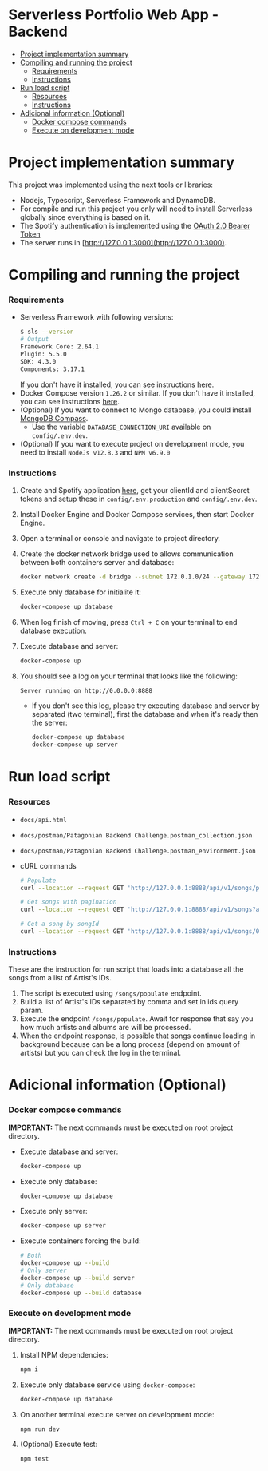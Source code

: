 # Serverless Portfolio Web App - Backend

- [Project implementation summary](#project-implementation-summary)
- [Compiling and running the project](#compiling-and-running-the-project)
    - [Requirements](#requirements)
    - [Instructions](#instructions)
- [Run load script](#run-load-script)
    - [Resources](#resources)
    - [Instructions](#instructions)
- [Adicional information (Optional)](#adicional-information-optional)
    - [Docker compose commands](#docker-compose-commands)
    - [Execute on development mode](#execute-on-development-mode)


# Project implementation summary

This project was implemented using the next tools or libraries:

- Nodejs, Typescript, Serverless Framework and DynamoDB.
- For compile and run this project you only will need to install Serverless globally since everything is based on it.
- The Spotify authentication is implemented using the [OAuth 2.0 Bearer Token](https://developer.twitter.com/en/docs/authentication/oauth-2-0)
- The server runs in [http://127.0.0.1:3000](http://127.0.0.1:3000).


# Compiling and running the project

### Requirements

- Serverless Framework with following versions:
    ```bash
    $ sls --version
    # Output
    Framework Core: 2.64.1
    Plugin: 5.5.0
    SDK: 4.3.0
    Components: 3.17.1
    ```
    If you don't have it installed, you can see instructions [here](https://www.serverless.com/framework/docs/getting-started).
- Docker Compose version `1.26.2` or similar. If you don't have it installed, you can see instructions [here](https://docs.docker.com/compose/install/).
- (Optional) If you want to connect to Mongo database, you could install [MongoDB Compass](https://www.mongodb.com/try/download/compass).
    - Use the variable `DATABASE_CONNECTION_URI` available on `config/.env.dev`.
- (Optional) If you want to execute project on development mode, you need to install `NodeJs v12.8.3` and `NPM v6.9.0`

### Instructions

1. Create and Spotify application [here](https://developer.spotify.com/documentation/general/guides/app-settings/), get your clientId and clientSecret tokens and setup these in `config/.env.production` and `config/.env.dev`.
1. Install Docker Engine and Docker Compose services, then start Docker Engine.
1. Open a terminal or console and navigate to project directory.
1. Create the docker network bridge used to allows communication between both containers server and database:

    ```bash
    docker network create -d bridge --subnet 172.0.1.0/24 --gateway 172.0.1.1 songs-net
    ```
1. Execute only database for initialite it:

    ```bash
    docker-compose up database
    ```
1. When log finish of moving, press `Ctrl + C` on your terminal to end database execution.
1. Execute database and server:

    ```bash
    docker-compose up
    ```
1. You should see a log on your terminal that looks like the following:
    ```bash
    Server running on http://0.0.0.0:8888
    ```
    - If you don't see this log, please try executing database and server by separated (two terminal), first the database and when it's ready then the server:
        ```bash
        docker-compose up database
        docker-compose up server
        ```


# Run load script

### **Resources**

- `docs/api.html`
- `docs/postman/Patagonian Backend Challenge.postman_collection.json`
- `docs/postman/Patagonian Backend Challenge.postman_environment.json`
- cURL commands

    ```bash
    # Populate
    curl --location --request GET 'http://127.0.0.1:8888/api/v1/songs/populate?ids=1r4hJ1h58CWwUQe3MxPuau,2gRP1Ezbtj3qrERnd0XasU'

    # Get songs with pagination
    curl --location --request GET 'http://127.0.0.1:8888/api/v1/songs?artistName=Maluma&limit=5&offset=10'

    # Get a song by songId
    curl --location --request GET 'http://127.0.0.1:8888/api/v1/songs/0GgGvBbhKzVKeiW8JdgyTh'
    ```

### **Instructions**

These are the instruction for run script that loads into a database all the songs from a list of Artist's IDs.

1. The script is executed using `/songs/populate` endpoint.
2. Build a list of Artist's IDs separated by comma and set in ids query param.
3. Execute the endpoint `/songs/populate`. Await for response that say you how much artists and albums are will be processed.
4. When the endpoint response, is possible that songs continue loading in background because can be a long process (depend on amount of artists) but you can check the log in the terminal.

# Adicional information (Optional)

### **Docker compose commands**

**IMPORTANT:** The next commands must be executed on root project directory.

- Execute database and server:

    ```bash
    docker-compose up
    ```

- Execute only database:

    ```bash
    docker-compose up database
    ```

- Execute only server:

    ```bash
    docker-compose up server
    ```

- Execute containers forcing the build:

    ```bash
    # Both
    docker-compose up --build
    # Only server
    docker-compose up --build server
    # Only database
    docker-compose up --build database
    ```

### **Execute on development mode**

**IMPORTANT:** The next commands must be executed on root project directory.

1. Install NPM dependencies:

    ```bash
    npm i
    ```

1. Execute only database service using `docker-compose`:

    ```bash
    docker-compose up database
    ```

1. On another terminal execute server on development mode:

    ```bash
    npm run dev
    ```

1. (Optional) Execute test:

    ```bash
    npm test
    ```
